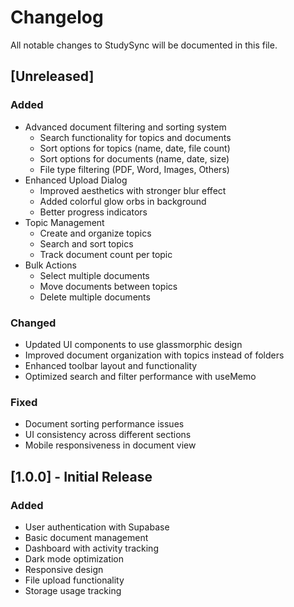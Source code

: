 # Changelog

All notable changes to StudySync will be documented in this file.

## [Unreleased]

### Added
- Advanced document filtering and sorting system
  - Search functionality for topics and documents
  - Sort options for topics (name, date, file count)
  - Sort options for documents (name, date, size)
  - File type filtering (PDF, Word, Images, Others)
- Enhanced Upload Dialog
  - Improved aesthetics with stronger blur effect
  - Added colorful glow orbs in background
  - Better progress indicators
- Topic Management
  - Create and organize topics
  - Search and sort topics
  - Track document count per topic
- Bulk Actions
  - Select multiple documents
  - Move documents between topics
  - Delete multiple documents

### Changed
- Updated UI components to use glassmorphic design
- Improved document organization with topics instead of folders
- Enhanced toolbar layout and functionality
- Optimized search and filter performance with useMemo

### Fixed
- Document sorting performance issues
- UI consistency across different sections
- Mobile responsiveness in document view

## [1.0.0] - Initial Release

### Added
- User authentication with Supabase
- Basic document management
- Dashboard with activity tracking
- Dark mode optimization
- Responsive design
- File upload functionality
- Storage usage tracking
